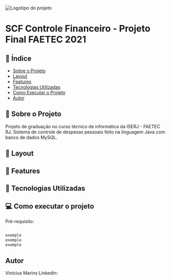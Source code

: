 ![Logotipo do projeto](https://github.com/v-marins/projeto-final-FAETEC-2021-SCF-Controle-Financeiro/blob/main/imagens/logo1.png)
# SCF Controle Financeiro - Projeto Final FAETEC 2021

## :link: Índice

- [Sobre o Projeto](#Sobre-o-Projeto)
- [Layout](#Layout)
- [Features](#Features)
- [Tecnologias Utilizadas](#Tecnologias-utilizadas)
- [Como Executar o Projeto](#Como-executar-o-projeto)
- [Autor](#Autor)


## :bookmark_tabs: Sobre o Projeto

Projeto de graduação no curso técnico de informática da ISERJ - FAETEC RJ. Sistema de controle de despesas pessoais feito na linguagem Java com banco de dados MySQL.

## :art: Layout

## :mega: Features

## :wrench: Tecnologias Utilizadas

## :computer: Como executar o projeto
Pré-requisito:

```bash

exemplo
exemplo
exemplo

```


## Autor
Vinicius Marins
Linkedin:
